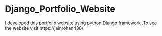 # Django_Portfolio_Website
I developed this portfolio website using python Django framework .To see the website visit https://jainrohan438\
